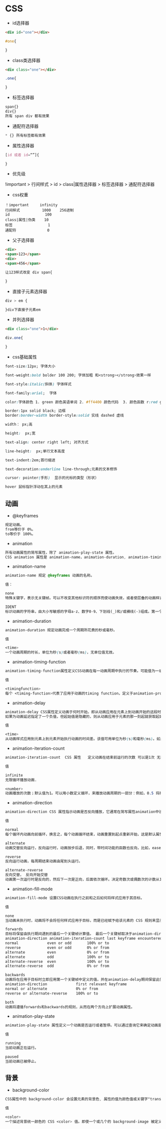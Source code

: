 # CSS

+ id选择器

```html
<div id="one"></div>
```
```css
#one{

}
```

+ class类选择器

```html
<div class="one"></div>
```
```css
.one{

}
```

+ 标签选择器

```css
span{} 
div{}
所有 span div 都有效果 
```

+ 通配符选择器

```css
* {} 所有标签都有效果
```

+ 属性选择器

```css
[id 或者 id=“”]{

}
```

+ 优先级

!important > 行间样式 > id > class|属性选择器 > 标签选择器 > 通配符选择器

+ css权重

```
！important     infinity
行间样式          1000    256进制
id                100
class|属性|伪类    10
标签                1
通配符              0 
```

+ 父子选择器

```html
<div>
<span>123</span>
<div>
<span>456</span>
```
```css
让123样式改变 div span{

}
```

+ 直接子元素选择器

```css
div > em {

}div下直接子元素em
```

+ 并列选择器

```html
<div class="one">1</div>
```
```css
div.one{

}
```

+ css基础属性

```css
font-size:12px; 字体大小

font-weight:bold bolder 100 200; 字体加粗 和<strong></strong>效果一样

font-style:italic(斜体) 字体样式

font-family:arial;  字体

color:字体颜色 1. green 颜色英语单词 2. #ff4400 颜色代码  3. 颜色函数 r:red g:green: b:blue rgb()

border:1px solid black; 边框
border:border-width border-style:solid 实线 dashed 虚线   

width： px;高

height:  px;宽

text-align: center right left; 对齐方式

line-height:  px;单行文本高度 

text-indent:2em;首行缩进

text-decoration:underline line-through;元素的文本修饰

cursor: pointer(手形)  显示的光标的类型（形状）

hover 鼠标指针浮动在其上的元素

```

## 动画

+ @keyframes

```css
规定动画。
from等价于 0%。
to等价于 100%。
```
+ animation

```css
所有动画属性的简写属性，除了 animation-play-state 属性。
CSS animation 属性是 animation-name，animation-duration, animation-timing-function，animation-delay，animation-iteration-count，animation-direction，animation-fill-mode 和 animation-play-state 属性的一个简写属性形式。
```
+ animation-name

```css
animation-name 规定 @keyframes 动画的名称。

值：

none
特殊关键字，表示无关键帧。可以不改变其他标识符的顺序而使动画失效，或者使层叠的动画样式失效。

IDENT
标识动画的字符串，由大小写敏感的字母a-z、数字0-9、下划线(_)和/或横线(-)组成。第一个非横线字符必须是字母，数字不能在字母前面，不允许两个横线出现在开始位置。
```
+ animation-duration

```css
animation-duration 规定动画完成一个周期所花费的秒或毫秒。

值

<time>
一个动画周期的时长，单位为秒(s)或者毫秒(ms)，无单位值无效。
```
+ animation-timing-function

```css
animation-timing-function属性定义CSS动画在每一动画周期中执行的节奏。可能值为一或多个 <timing-function>。对于关键帧动画来说，timing function作用于一个关键帧周期而非整个动画周期，即从关键帧开始开始，到关键帧结束结束。

值

<timingfunction>
每个 <timing-function>代表了应用于动画的timing function，定义于animation-property.
```
+ animation-delay

```css
animation-delay CSS属性定义动画于何时开始，即从动画应用在元素上到动画开始的这段时间的长度。0s是该属性的默认值，代表动画在应用到元素上后立即开始执行。否则，该属性的值代表动画样式应用到元素上后到开始执行前的时间长度；定义一个负值会让动画立即开始。但是动画会从它的动画序列中某位置开始。例如，如果设定值为-1s，动画会从它的动画序列的第1秒位置处立即开始。
如果为动画延迟指定了一个负值，但起始值是隐藏的，则从动画应用于元素的那一刻起就获取起始值。

值

<time>
从动画样式应用到元素上到元素开始执行动画的时间差。该值可用单位为秒(s)和毫秒(ms)。如果未设置单位，定义无效。
```
+ animation-iteration-count

```css
animation-iteration-count  CSS 属性   定义动画在结束前运行的次数 可以是1次 无限循环，如果指定了多个值，每次播放动画时，将使用列表中的下一个值，在使用最后一个值后循环回第一个值。

值

infinite
无限循环播放动画.

<number>
动画播放的次数；默认值为1。可以用小数定义循环，来播放动画周期的一部分：例如，0.5 将播放到动画周期的一半。不可为负值。
```
+ animation-direction

```css
animation-direction CSS 属性指示动画是否反向播放，它通常在简写属性animation中设定

值

normal
每个循环内动画向前循环，换言之，每个动画循环结束，动画重置到起点重新开始，这是默认属性。

alternate
动画交替反向运行，反向运行时，动画按步后退，同时，带时间功能的函数也反向，比如，ease-in 在反向时成为ease-out。计数取决于开始时是奇数迭代还是偶数迭代

reverse
反向运行动画，每周期结束动画由尾到头运行。

alternate-reverse
反向交替， 反向开始交替
动画第一次运行时是反向的，然后下一次是正向，后面依次循环。决定奇数次或偶数次的计数从1开始。
```
+ animation-fill-mode

```css
animation-fill-mode 设置CSS动画在执行之前和之后如何将样式应用于其目标。

值

none
当动画未执行时，动画将不会将任何样式应用于目标，而是已经赋予给该元素的 CSS 规则来显示该元素。这是默认值。

forwards
目标将保留由执行期间遇到的最后一个关键帧计算值。 最后一个关键帧取决于animation-direction和animation-iteration-count的值：
animation-direction	animation-iteration-count last keyframe encountered
normal	           even or odd	     100% or to
reverse	           even or odd	     0% or from
alternate	       even	             0% or from
alternate	       odd	             100% or to
alternate-reverse  even	             100% or to
alternate-reverse  odd	             0% or from

backwards
动画将在应用于目标时立即应用第一个关键帧中定义的值，并在animation-delay期间保留此值。 第一个关键帧取决于animation-direction的值：
animation-direction	            first relevant keyframe
normal or alternate	            0% or from
reverse or alternate-reverse	100% or to

both
动画将遵循forwards和backwards的规则，从而在两个方向上扩展动画属性。
```
+ animation-play-state

```css
animation-play-state 属性定义一个动画是否运行或者暂停。可以通过查询它来确定动画是否正在运行。另外，它的值可以被设置为暂停和恢复的动画的重放。恢复一个已暂停的动画，将从它开始暂停的时候，而不是从动画序列的起点开始在动画。

值

running
当前动画正在运行。

paused
当前动画已被停止。
```

## 背景

+ background-color

```css
CSS属性中的 background-color 会设置元素的背景色, 属性的值为颜色值或关键字"transparent"二者选其一.

值

<color>
一个描述背景统一颜色的 CSS <color> 值。即使一个或几个的 background-image 被定义，如果图像是不透明的，通过透明度该颜色也能影响到渲染。在 CSS 中，transparent 是一种颜色。
```
